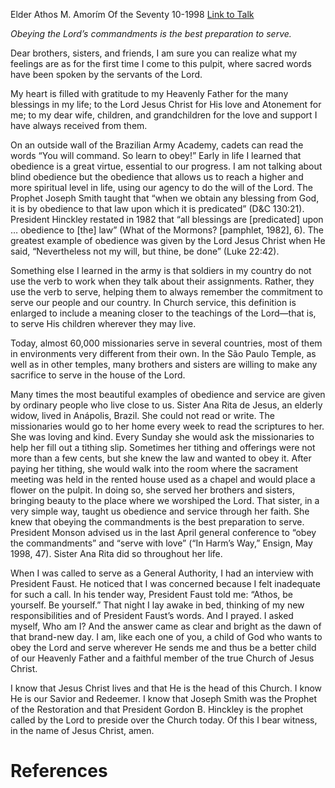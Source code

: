 Elder Athos M. Amorím
Of the Seventy
10-1998
[Link to Talk](https://www.churchofjesuschrist.org/study/general-conference/1998/10/obeying-the-law-serving-ones-neighbor?lang=eng)

_Obeying the Lord’s commandments is the best preparation to serve._

Dear brothers, sisters, and friends, I am sure you can realize what my feelings are as for the first time I come to this pulpit, where sacred words have been spoken by the servants of the Lord.

My heart is filled with gratitude to my Heavenly Father for the many blessings in my life; to the Lord Jesus Christ for His love and Atonement for me; to my dear wife, children, and grandchildren for the love and support I have always received from them.

On an outside wall of the Brazilian Army Academy, cadets can read the words “You will command. So learn to obey!” Early in life I learned that obedience is a great virtue, essential to our progress. I am not talking about blind obedience but the obedience that allows us to reach a higher and more spiritual level in life, using our agency to do the will of the Lord. The Prophet Joseph Smith taught that “when we obtain any blessing from God, it is by obedience to that law upon which it is predicated” (D&C 130:21). President Hinckley restated in 1982 that “all blessings are [predicated] upon … obedience to [the] law” (What of the Mormons? [pamphlet, 1982], 6). The greatest example of obedience was given by the Lord Jesus Christ when He said, “Nevertheless not my will, but thine, be done” (Luke 22:42).

Something else I learned in the army is that soldiers in my country do not use the verb to work when they talk about their assignments. Rather, they use the verb to serve, helping them to always remember the commitment to serve our people and our country. In Church service, this definition is enlarged to include a meaning closer to the teachings of the Lord—that is, to serve His children wherever they may live.

Today, almost 60,000 missionaries serve in several countries, most of them in environments very different from their own. In the São Paulo Temple, as well as in other temples, many brothers and sisters are willing to make any sacrifice to serve in the house of the Lord.

Many times the most beautiful examples of obedience and service are given by ordinary people who live close to us. Sister Ana Rita de Jesus, an elderly widow, lived in Anápolis, Brazil. She could not read or write. The missionaries would go to her home every week to read the scriptures to her. She was loving and kind. Every Sunday she would ask the missionaries to help her fill out a tithing slip. Sometimes her tithing and offerings were not more than a few cents, but she knew the law and wanted to obey it. After paying her tithing, she would walk into the room where the sacrament meeting was held in the rented house used as a chapel and would place a flower on the pulpit. In doing so, she served her brothers and sisters, bringing beauty to the place where we worshiped the Lord. That sister, in a very simple way, taught us obedience and service through her faith. She knew that obeying the commandments is the best preparation to serve. President Monson advised us in the last April general conference to “obey the commandments” and “serve with love” (“In Harm’s Way,” Ensign, May 1998, 47). Sister Ana Rita did so throughout her life.

When I was called to serve as a General Authority, I had an interview with President Faust. He noticed that I was concerned because I felt inadequate for such a call. In his tender way, President Faust told me: “Athos, be yourself. Be yourself.” That night I lay awake in bed, thinking of my new responsibilities and of President Faust’s words. And I prayed. I asked myself, Who am I? And the answer came as clear and bright as the dawn of that brand-new day. I am, like each one of you, a child of God who wants to obey the Lord and serve wherever He sends me and thus be a better child of our Heavenly Father and a faithful member of the true Church of Jesus Christ.

I know that Jesus Christ lives and that He is the head of this Church. I know He is our Savior and Redeemer. I know that Joseph Smith was the Prophet of the Restoration and that President Gordon B. Hinckley is the prophet called by the Lord to preside over the Church today. Of this I bear witness, in the name of Jesus Christ, amen.

# References
